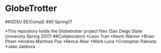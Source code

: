 # GlobeTrotter
##SDSU EE/CompE 490 Spring17

*This repository holds the Globetrotter project files (San Diego State University Spring 2017)
##Collaborators
*Leon Tran
*Kevin Warner
*Brian Pham
*Andres Martinez Paz
*Rence Abar
*Mark Luna
*Cristopher Pakosta
*Jake Jabbora
